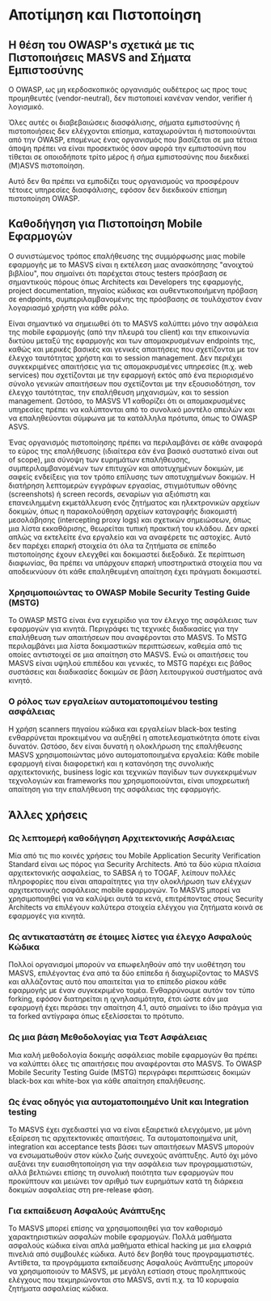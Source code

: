 # Αποτίμηση και Πιστοποίηση

## Η θέση του OWASP's σχετικά με τις Πιστοποιήσεις MASVS and Σήματα Εμπιστοσύνης

O OWASP, ως μη κερδοσκοπικός οργανισμός ουδέτερος ως προς τους προμηθευτές (vendor-neutral), δεν πιστοποιεί κανέναν vendor, verifier ή λογισμικό.

Όλες αυτές οι διαβεβαιώσεις διασφάλισης, σήματα εμπιστοσύνης ή πιστοποιήσεις δεν ελέγχονται επίσημα, καταχωρούνται ή πιστοποιούνται από την OWASP, επομένως ένας οργανισμός που βασίζεται σε μια τέτοια άποψη πρέπει να είναι προσεκτικός όσον αφορά την εμπιστοσύνη που τίθεται σε οποιοδήποτε τρίτο μέρος ή σήμα εμπιστοσύνης που διεκδικεί (M)ASVS πιστοποίηση.

Αυτό δεν θα πρέπει να εμποδίζει τους οργανισμούς να προσφέρουν τέτοιες υπηρεσίες διασφάλισης, εφόσον δεν διεκδικούν επίσημη πιστοποίηση OWASP.

## Καθοδήγηση για Πιστοποίηση Mobile Εφαρμογών

Ο συνιστώμενος τρόπος επαλήθευσης της συμμόρφωσης μιας mobile εφαρμογής με το MASVS είναι η εκτέλεση μιας ανασκόπησης "ανοιχτού βιβλίου", που σημαίνει ότι παρέχεται στους testers πρόσβαση σε σημαντικούς πόρους όπως Architects και Developers της εφαρμογής, project documentation, πηγαίος κώδικας και αυθεντικοποιήμενη πρόβαση σε endpoints, συμπεριλαμβανομένης της πρόσβασης σε τουλάχιστον έναν λογαριασμό χρήστη για κάθε ρόλο.

Είναι σημαντικό να σημειωθεί ότι το MASVS καλύπτει μόνο την ασφάλεια της mobile εφαρμογής (από την πλευρά του client) και την επικοινωνία δικτύου μεταξύ της εφαρμογής και των απομακρυσμένων endpoints της, καθώς και μερικές βασικές και γενικές απαιτήσεις που σχετίζονται με τον έλεγχο ταυτότητας χρήστη και το session management. Δεν περιέχει συγκεκριμένες απαιτήσεις για τις απομακρυσμένες υπηρεσίες (π.χ. web services) που σχετίζονται με την εφαρμογή εκτός από ένα περιορισμένο σύνολο γενικών απαιτήσεων που σχετίζονται με την εξουσιοδότηση, τον έλεγχο ταυτότητας, την επαλήθευση μηχανισμών, και το session management. Ωστόσο, το MASVS V1 καθορίζει ότι οι απομακρυσμένες υπηρεσίες πρέπει να καλύπτονται από το συνολικό μοντέλο απειλών και να επαληθεύονται σύμφωνα με τα κατάλληλα πρότυπα, όπως το OWASP ASVS.

Ένας οργανισμός πιστοποίησης πρέπει να περιλαμβάνει σε κάθε αναφορά το εύρος της επαλήθευσης (ιδιαίτερα εάν ένα βασικό συστατικό είναι out of scope), μια σύνοψη των ευρημάτων επαλήθευσης, συμπεριλαμβανομένων των επιτυχών και αποτυχημένων δοκιμών, με σαφείς ενδείξεις για τον τρόπο επίλυσης των αποτυχημένων δοκιμών. Η διατήρηση λεπτομερών εγγράφων εργασίας, στιγμιότυπων οθόνης (screenshots) ή screen records, σεναρίων για αξιόπιστη και επανειλημμένη εκμετάλλευση ενός ζητήματος και ηλεκτρονικών αρχείων δοκιμών, όπως η παρακολούθηση αρχείων καταγραφής διακομιστή μεσολάβησης (intercepting proxy logs) και σχετικών σημειώσεων, όπως μια λίστα εκκαθάρισης, θεωρείται τυπική πρακτική του κλάδου. Δεν αρκεί απλώς να εκτελείτε ένα εργαλείο και να αναφέρετε τις αστοχίες. Αυτό δεν παρέχει επαρκή στοιχεία ότι όλα τα ζητήματα σε επίπεδο πιστοποίησης έχουν ελεγχθεί και δοκιμαστεί διεξοδικά. Σε περίπτωση διαφωνίας, θα πρέπει να υπάρχουν επαρκή υποστηρικτικά στοιχεία που να αποδεικνύουν ότι κάθε επαληθευμένη απαίτηση έχει πράγματι δοκιμαστεί.

### Χρησιμοποιώντας το OWASP Mobile Security Testing Guide (MSTG)

Το OWASP MSTG είναι ένα εγχειρίδιο για τον έλεγχο της ασφάλειας των εφαρμογών για κινητά. Περιγράφει τις τεχνικές διαδικασίες για την επαλήθευση των απαιτήσεων που αναφέρονται στο MASVS. Το MSTG περιλαμβάνει μια λίστα δοκιμαστικών περιπτώσεων, καθεμία από τις οποίες αντιστοιχεί σε μια απαίτηση στο MASVS. Ενώ οι απαιτήσεις του MASVS είναι υψηλού επιπέδου και γενικές, το MSTG παρέχει εις βάθος συστάσεις και διαδικασίες δοκιμών σε βάση λειτουργικού συστήματος ανά κινητό.

### Ο ρόλος των εργαλείων αυτοματοποιμένου testing ασφάλειας

Η χρήση scanners πηγαίου κώδικα και εργαλείων black-box testing ενθαρρύνεται προκειμένου να αυξηθεί η αποτελεσματικότητα όποτε είναι δυνατόν. Ωστόσο, δεν είναι δυνατή η ολοκλήρωση της επαλήθευσης MASVS χρησιμοποιώντας μόνο αυτοματοποιημένα εργαλεία: Κάθε mobile εφαρμογή είναι διαφορετική και η κατανόηση της συνολικής αρχιτεκτονικής, business logic και τεχνικών παγίδων των συγκεκριμένων τεχνολογιών και frameworks που χρησιμοποιούνται, είναι υποχρεωτική απαίτηση για την επαλήθευση της ασφάλειας της εφαρμογής.

## Άλλες χρήσεις

### Ως λεπτομερή καθοδήγηση Αρχιτεκτονικής Ασφάλειας

Μία από τις πιο κοινές χρήσεις του Mobile Application Security Verification Standard είναι ως πόρος για Security Architects. Από τα δύο κύρια πλαίσια αρχιτεκτονικής ασφαλείας, το SABSA ή το TOGAF, λείπουν πολλές πληροφορίες που είναι απαραίτητες για την ολοκλήρωση των ελέγχων αρχιτεκτονικής ασφάλειας mobile εφαρμογών. Το MASVS μπορεί να χρησιμοποιηθεί για να καλύψει αυτά τα κενά, επιτρέποντας στους Security Architects να επιλέγουν καλύτερα στοιχεία ελέγχου για ζητήματα κοινά σε εφαρμογές για κινητά.

### Ως αντικαταστάτη σε έτοιμες λίστες για έλεγχο Ασφαλούς Κώδικα  

Πολλοί οργανισμοί μπορούν να επωφεληθούν από την υιοθέτηση του MASVS, επιλέγοντας ένα από τα δύο επίπεδα ή διαχωρίζοντας το MASVS και αλλάζοντας αυτό που απαιτείται για το επίπεδο ρίσκου κάθε εφαρμογής με έναν συγκεκριμένο τομέα. Ενθαρρύνουμε αυτόν τον τύπο forking, εφόσον διατηρείται η ιχνηλασιμότητα, έτσι ώστε εάν μια εφαρμογή έχει περάσει την απαίτηση 4.1, αυτό σημαίνει το ίδιο πράγμα για τα forked αντίγραφα όπως εξελίσσεται το πρότυπο.

### Ως μια βάση Μεθοδολογίας για Τεστ Ασφάλειας

Μια καλή μεθοδολογία δοκιμής ασφάλειας mobile εφαρμογών θα πρέπει να καλύπτει όλες τις απαιτήσεις που αναφέρονται στο MASVS. To OWASP Mobile Security Testing Guide (MSTG) περιγράφει περιπτώσεις δοκιμών black-box και white-box για κάθε απαίτηση επαλήθευσης.

### Ως ένας οδηγός για αυτοματοποιημένο Unit και Integration testing

Το MASVS έχει σχεδιαστεί για να είναι εξαιρετικά ελεγχόμενο, με μόνη εξαίρεση τις αρχιτεκτονικές απαιτήσεις. Τα αυτοματοποιημένα unit, integration και acceptance tests βάσει των απαιτήσεων MASVS μπορούν να ενσωματωθούν στον κύκλο ζωής συνεχούς ανάπτυξης. Αυτό όχι μόνο αυξάνει την ευαισθητοποίηση για την ασφάλεια των προγραμματιστών, αλλά βελτιώνει επίσης τη συνολική ποιότητα των εφαρμογών που προκύπτουν και μειώνει τον αριθμό των ευρημάτων κατά τη διάρκεια δοκιμών ασφαλείας στη pre-release φάση.

### Για εκπαίδευση Ασφαλούς Ανάπτυξης

Το MASVS μπορεί επίσης να χρησιμοποιηθεί για τον καθορισμό χαρακτηριστικών ασφαλών mobile εφαρμογών. Πολλά μαθήματα ασφαλούς κώδικα είναι απλά μαθήματα ethical hacking με μια ελαφριά πινελιά από συμβουλές κώδικα. Αυτό δεν βοηθά τους προγραμματιστές. Αντίθετα, τα προγράμματα εκπαίδευσης Ασφαλούς Ανάπτυξης μπορούν να χρησιμοποιούν το MASVS, με μεγάλη εστίαση στους προληπτικούς ελέγχους που τεκμηριώνονται στο MASVS, αντί π.χ. τα 10 κορυφαία ζητήματα ασφαλείας κώδικα.
